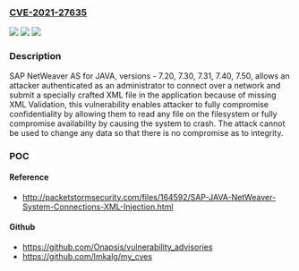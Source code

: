 ### [CVE-2021-27635](https://cve.mitre.org/cgi-bin/cvename.cgi?name=CVE-2021-27635)
![](https://img.shields.io/static/v1?label=Product&message=SAP%20NetWeaver%20AS%20for%20JAVA&color=blue)
![](https://img.shields.io/static/v1?label=Version&message=%3C7.20%20&color=brighgreen)
![](https://img.shields.io/static/v1?label=Vulnerability&message=Missing%20XML%20Validation%20(CWE%20-%20112)&color=brighgreen)

### Description

SAP NetWeaver AS for JAVA, versions - 7.20, 7.30, 7.31, 7.40, 7.50, allows an attacker authenticated as an administrator to connect over a network and submit a specially crafted XML file in the application because of missing XML Validation, this vulnerability enables attacker to fully compromise confidentiality by allowing them to read any file on the filesystem or fully compromise availability by causing the system to crash. The attack cannot be used to change any data so that there is no compromise as to integrity.

### POC

#### Reference
- http://packetstormsecurity.com/files/164592/SAP-JAVA-NetWeaver-System-Connections-XML-Injection.html

#### Github
- https://github.com/Onapsis/vulnerability_advisories
- https://github.com/lmkalg/my_cves

